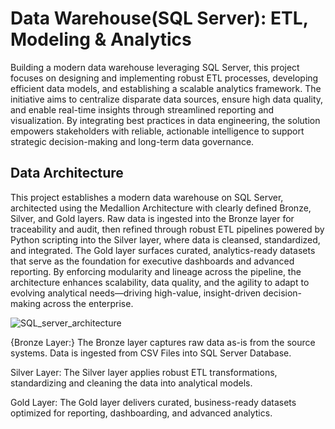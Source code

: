 # Data Warehouse(SQL Server): ETL, Modeling & Analytics
Building a modern data warehouse leveraging SQL Server, this project focuses on designing and implementing robust ETL processes, developing efficient data models, and establishing a scalable analytics framework. The initiative aims to centralize disparate data sources, ensure high data quality, and enable real-time insights through streamlined reporting and visualization. By integrating best practices in data engineering, the solution empowers stakeholders with reliable, actionable intelligence to support strategic decision-making and long-term data governance.

## Data Architecture
This project establishes a modern data warehouse on SQL Server, architected using the Medallion Architecture with clearly defined Bronze, Silver, and Gold layers. Raw data is ingested into the Bronze layer for traceability and audit, then refined through robust ETL pipelines powered by Python scripting into the Silver layer, where data is cleansed, standardized, and integrated. The Gold layer surfaces curated, analytics-ready datasets that serve as the foundation for executive dashboards and advanced reporting. By enforcing modularity and lineage across the pipeline, the architecture enhances scalability, data quality, and the agility to adapt to evolving analytical needs—driving high-value, insight-driven decision-making across the enterprise.


![SQL_server_architecture](https://github.com/user-attachments/assets/7a732b84-68b9-49f3-86a9-5e40d43e014a)



{Bronze Layer:} The Bronze layer captures raw data as-is from the source systems. Data is ingested from CSV Files into SQL Server Database.

Silver Layer: The Silver layer applies robust ETL transformations, standardizing and cleaning the data into analytical models.

Gold Layer: The Gold layer delivers curated, business-ready datasets optimized for reporting, dashboarding, and advanced analytics.



